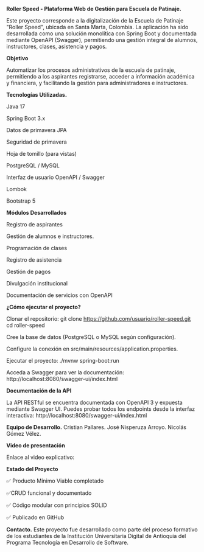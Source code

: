 **Roller Speed ​​- Plataforma Web de Gestión para Escuela de Patinaje.**

Este proyecto corresponde a la digitalización de la Escuela de Patinaje "Roller Speed", ubicada en Santa Marta, Colombia. La aplicación ha sido desarrollada como una solución monolítica con Spring Boot y documentada mediante OpenAPI (Swagger), permitiendo una gestión integral de alumnos, instructores, clases, asistencia y pagos.

**Objetivo**

Automatizar los procesos administrativos de la escuela de patinaje, permitiendo a los aspirantes registrarse, acceder a información académica y financiera, y facilitando la gestión para administradores e instructores.

**Tecnologías Utilizadas.**

Java 17

Spring Boot 3.x

Datos de primavera JPA

Seguridad de primavera

Hoja de tomillo (para vistas)

PostgreSQL / MySQL

Interfaz de usuario OpenAPI / Swagger

Lombok

Bootstrap 5

**Módulos Desarrollados**

Registro de aspirantes

Gestión de alumnos e instructores.

Programación de clases

Registro de asistencia

Gestión de pagos

Divulgación institucional

Documentación de servicios con OpenAPI

**¿Cómo ejecutar el proyecto?**

Clonar el repositorio: git clone https://github.com/usuario/roller-speed.git cd roller-speed

Cree la base de datos (PostgreSQL o MySQL según configuración).

Configure la conexión en src/main/resources/application.properties.

Ejecutar el proyecto: ./mvnw spring-boot:run

Acceda a Swagger para ver la documentación: http://localhost:8080/swagger-ui/index.html

**Documentación de la API**

La API RESTful se encuentra documentada con OpenAPI 3 y expuesta mediante Swagger UI. Puedes probar todos los endpoints desde la interfaz interactiva: http://localhost:8080/swagger-ui/index.html

**Equipo de Desarrollo.**
 Cristian Pallares. José Nisperuza Arroyo. Nicolás Gómez Vélez.

**Video de presentación**

Enlace al video explicativo:

**Estado del Proyecto**

✅ Producto Mínimo Viable completado

✅CRUD funcional y documentado

✅ Código modular con principios SOLID

✅ Publicado en GitHub

**Contacto.**
 Este proyecto fue desarrollado como parte del proceso formativo de los estudiantes de la Institución Universitaria Digital de Antioquia del Programa Tecnología en Desarrollo de Software.